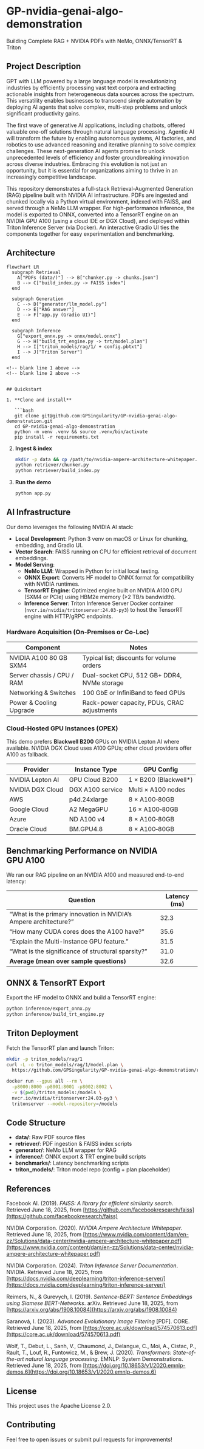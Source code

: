 # GP-nvidia-genai-algo-demonstration

Building Complete RAG + NVIDIA PDFs with NeMo, ONNX/TensorRT & Triton

## Project Description

GPT with LLM powered by a large language model is revolutionizing industries by efficiently processing vast text corpora and extracting actionable insights from heterogeneous data sources across the spectrum. This versatility enables businesses to transcend simple automation by deploying AI agents that solve complex, multi-step problems and unlock significant productivity gains.

The first wave of generative AI applications, including chatbots, offered valuable one-off solutions through natural language processing. Agentic AI will transform the future by enabling autonomous systems, AI factories, and robotics to use advanced reasoning and iterative planning to solve complex challenges. These next-generation AI agents promise to unlock unprecedented levels of efficiency and foster groundbreaking innovation across diverse industries. Embracing this evolution is not just an opportunity, but it is essential for organizations aiming to thrive in an increasingly competitive landscape.

This repository demonstrates a full-stack Retrieval-Augmented Generation (RAG) pipeline built with NVIDIA AI infrastructure. PDFs are ingested and chunked locally via a Python virtual environment, indexed with FAISS, and served through a NeMo LLM wrapper. For high-performance inference, the model is exported to ONNX, converted into a TensorRT engine on an NVIDIA GPU A100 (using a cloud IDE or DGX Cloud), and deployed within Triton Inference Server (via Docker). An interactive Gradio UI ties the components together for easy experimentation and benchmarking.

## Architecture

```mermaid
flowchart LR
  subgraph Retrieval
    A["PDFs (data/)"] --> B["chunker.py -> chunks.json"]
    B --> C["build_index.py -> FAISS index"]
  end

  subgraph Generation
    C --> D["generator/llm_model.py"]
    D --> E["RAG answer"]
    E --> F["app.py (Gradio UI)"]
  end

  subgraph Inference
    G["export_onnx.py -> onnx/model.onnx"]
    G --> H["build_trt_engine.py -> trt/model.plan"]
    H --> I["triton_models/rag/1/ + config.pbtxt"]
    I --> J["Triton Server"]
  end

<!-- blank line 1 above -->
<!-- blank line 2 above -->


## Quickstart

1. **Clone and install**

   ```bash
   git clone git@github.com:GPSingularity/GP-nvidia-genai-algo-demonstration.git
   cd GP-nvidia-genai-algo-demonstration
   python -m venv .venv && source .venv/bin/activate
   pip install -r requirements.txt
   ```

2. **Ingest & index**

   ```bash
   mkdir -p data && cp /path/to/nvidia-ampere-architecture-whitepaper.pdf data/
   python retriever/chunker.py
   python retriever/build_index.py
   ```

3. **Run the demo**

   ```bash
   python app.py
   ```

## AI Infrastructure

Our demo leverages the following NVIDIA AI stack:

- **Local Development**: Python 3 venv on macOS or Linux for chunking, embedding, and Gradio UI.
- **Vector Search**: FAISS running on CPU for efficient retrieval of document embeddings.
- **Model Serving**:
  - **NeMo LLM**: Wrapped in Python for initial local testing.
  - **ONNX Export**: Converts HF model to ONNX format for compatibility with NVIDIA runtimes.
  - **TensorRT Engine**: Optimized engine built on NVIDIA A100 GPU (SXM4 or PCIe) using HBM2e memory (>2 TB/s bandwidth).
  - **Inference Server**: Triton Inference Server Docker container (`nvcr.io/nvidia/tritonserver:24.03-py3`) to host the TensorRT engine with HTTP/gRPC endpoints.

### Hardware Acquisition (On-Premises or Co-Loc)

| Component                  | Notes                                       |
| -------------------------- | ------------------------------------------- |
| NVIDIA A100 80 GB SXM4     | Typical list; discounts for volume orders   |
| Server chassis / CPU / RAM | Dual-socket CPU, 512 GB+ DDR4, NVMe storage |
| Networking & Switches      | 100 GbE or InfiniBand to feed GPUs          |
| Power & Cooling Upgrade    | Rack-power capacity, PDUs, CRAC adjustments |

### Cloud-Hosted GPU Instances (OPEX)

This demo prefers **Blackwell B200** GPUs on NVIDIA Lepton AI where available. NVIDIA DGX Cloud uses A100 GPUs; other cloud providers offer A100 as fallback.

| Provider         | Instance Type    | GPU Config             |
| ---------------- | ---------------- | ---------------------- |
| NVIDIA Lepton AI | GPU Cloud B200   | 1 × B200 (Blackwell\*) |
| NVIDIA DGX Cloud | DGX A100 service | Multi × A100 nodes     |
| AWS              | p4d.24xlarge     | 8 × A100‑80GB          |
| Google Cloud     | A2 MegaGPU       | 16 × A100‑80GB         |
| Azure            | ND A100 v4       | 8 × A100‑80GB          |
| Oracle Cloud     | BM.GPU4.8        | 8 × A100‑80GB          |

## Benchmarking Performance on NVIDIA GPU A100

We ran our RAG pipeline on an NVIDIA A100 and measured end-to-end latency:

| Question                                                          | Latency (ms) |
| ----------------------------------------------------------------- | ------------ |
| “What is the primary innovation in NVIDIA’s Ampere architecture?” | 32.3         |
| “How many CUDA cores does the A100 have?”                         | 35.6         |
| “Explain the Multi-Instance GPU feature.”                         | 31.5         |
| “What is the significance of structural sparsity?”                | 31.0         |
| **Average (mean over sample questions)**                          | 32.6         |

## ONNX & TensorRT Export

Export the HF model to ONNX and build a TensorRT engine:

```bash
python inference/export_onnx.py
python inference/build_trt_engine.py
```

## Triton Deployment

Fetch the TensorRT plan and launch Triton:

```bash
mkdir -p triton_models/rag/1
curl -L -o triton_models/rag/1/model.plan \
  https://github.com/GPSingularity/GP-nvidia-genai-algo-demonstration/releases/download/v1.0/model.plan

docker run --gpus all --rm \
  -p8000:8000 -p8001:8001 -p8002:8002 \
  -v $(pwd)/triton_models:/models \
  nvcr.io/nvidia/tritonserver:24.03-py3 \
  tritonserver --model-repository=/models
```

## Code Structure

- **data/**: Raw PDF source files
- **retriever/**: PDF ingestion & FAISS index scripts
- **generator/**: NeMo LLM wrapper for RAG
- **inference/**: ONNX export & TRT engine build scripts
- **benchmarks/**: Latency benchmarking scripts
- **triton\_models/**: Triton model repo (config + plan placeholder)

## References

Facebook AI. (2019). *FAISS: A library for efficient similarity search*. Retrieved June 18, 2025, from [https://github.com/facebookresearch/faiss](https://github.com/facebookresearch/faiss)

NVIDIA Corporation. (2020). *NVIDIA Ampere Architecture Whitepaper*. Retrieved June 18, 2025, from [https://www.nvidia.com/content/dam/en-zz/Solutions/data-center/nvidia-ampere-architecture-whitepaper.pdf](https://www.nvidia.com/content/dam/en-zz/Solutions/data-center/nvidia-ampere-architecture-whitepaper.pdf)

NVIDIA Corporation. (2024). *Triton Inference Server Documentation*. NVIDIA. Retrieved June 18, 2025, from [https://docs.nvidia.com/deeplearning/triton-inference-server/](https://docs.nvidia.com/deeplearning/triton-inference-server/)

Reimers, N., & Gurevych, I. (2019). *Sentence-BERT: Sentence Embeddings using Siamese BERT-Networks*. arXiv. Retrieved June 18, 2025, from [https://arxiv.org/abs/1908.10084](https://arxiv.org/abs/1908.10084)

Saranová, I. (2023). *Advanced Evolutionary Image Filtering* [PDF]. CORE. Retrieved June 18, 2025, from [https://core.ac.uk/download/574570613.pdf](https://core.ac.uk/download/574570613.pdf)

Wolf, T., Debut, L., Sanh, V., Chaumond, J., Delangue, C., Moi, A., Cistac, P., Rault, T., Louf, R., Funtowicz, M., & Brew, J. (2020). *Transformers: State-of-the-art natural language processing*. EMNLP: System Demonstrations. Retrieved June 18, 2025, from [https://doi.org/10.18653/v1/2020.emnlp-demos.6](https://doi.org/10.18653/v1/2020.emnlp-demos.6)

## License

This project uses the Apache License 2.0.

## Contributing

Feel free to open issues or submit pull requests for improvements!

